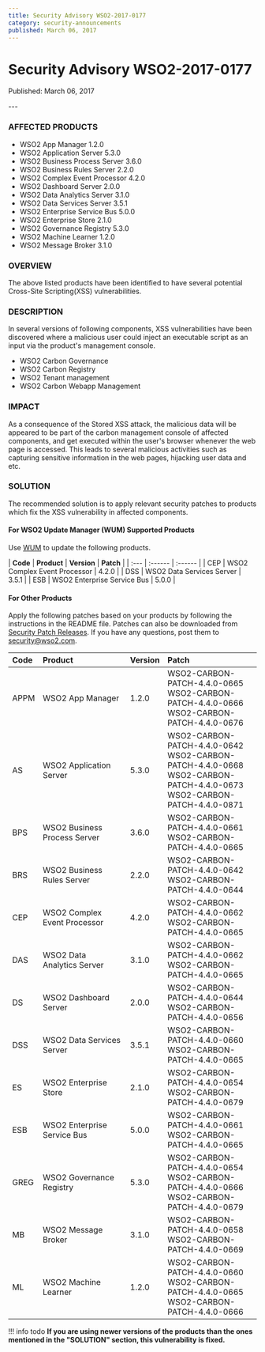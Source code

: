 ```yaml
---
title: Security Advisory WSO2-2017-0177
category: security-announcements
published: March 06, 2017
---
```


# Security Advisory WSO2-2017-0177

<p class="doc-info">Published: March 06, 2017</p>
---

### AFFECTED PRODUCTS
* WSO2 App Manager 1.2.0
* WSO2 Application Server 5.3.0
* WSO2 Business Process Server 3.6.0
* WSO2 Business Rules Server 2.2.0
* WSO2 Complex Event Processor 4.2.0
* WSO2 Dashboard Server 2.0.0
* WSO2 Data Analytics Server 3.1.0
* WSO2 Data Services Server 3.5.1
* WSO2 Enterprise Service Bus 5.0.0
* WSO2 Enterprise Store 2.1.0
* WSO2 Governance Registry 5.3.0
* WSO2 Machine Learner 1.2.0
* WSO2 Message Broker 3.1.0


### OVERVIEW
The above listed products have been identified to have several potential Cross-Site Scripting(XSS) vulnerabilities.


### DESCRIPTION
In several versions of following components, XSS vulnerabilities have been discovered where a malicious user could inject an executable script as an input via the product's management console.

* WSO2 Carbon Governance
* WSO2 Carbon Registry
* WSO2 Tenant management
* WSO2 Carbon Webapp Management


### IMPACT
As a consequence of the Stored XSS attack, the malicious data will be appeared to be part of the carbon management console of affected components, and get executed within the user's browser whenever the web page is accessed. This leads to several malicious activities such as capturing sensitive information in the web pages, hijacking user data and etc.


### SOLUTION
The recommended solution is to apply relevant security patches to products which fix the XSS vulnerability in affected components.

#### For WSO2 Update Manager (WUM) Supported Products
Use [WUM](https://wso2.com/updates/wum/) to update the following products.


| **Code** | **Product**          | **Version** | **Patch**                    |
| :--- | :------ | :------ |
| CEP | WSO2 Complex Event Processor | 4.2.0 |
| DSS | WSO2 Data Services Server | 3.5.1 |
| ESB | WSO2 Enterprise Service Bus | 5.0.0 |


#### For Other Products
Apply the following patches based on your products by following the instructions in the README file. Patches can also be downloaded from [Security Patch Releases](https://wso2.com/security-patch-releases/). If you have any questions, post them to <security@wso2.com>.


| Code | Product | Version | Patch | 
| :--- | :------ | :------ | :---- |
| APPM | WSO2 App Manager | 1.2.0 | WSO2-CARBON-PATCH-4.4.0-0665 <br> WSO2-CARBON-PATCH-4.4.0-0666 <br> WSO2-CARBON-PATCH-4.4.0-0676 |
| AS | WSO2 Application Server | 5.3.0 | WSO2-CARBON-PATCH-4.4.0-0642 <br> WSO2-CARBON-PATCH-4.4.0-0668 <br> WSO2-CARBON-PATCH-4.4.0-0673 <br> WSO2-CARBON-PATCH-4.4.0-0871 |
| BPS | WSO2 Business Process Server | 3.6.0 | WSO2-CARBON-PATCH-4.4.0-0661 <br> WSO2-CARBON-PATCH-4.4.0-0665 |
| BRS | WSO2 Business Rules Server | 2.2.0 | WSO2-CARBON-PATCH-4.4.0-0642 <br> WSO2-CARBON-PATCH-4.4.0-0644 |
| CEP | WSO2 Complex Event Processor | 4.2.0 | WSO2-CARBON-PATCH-4.4.0-0662 <br> WSO2-CARBON-PATCH-4.4.0-0665 |
| DAS | WSO2 Data Analytics Server | 3.1.0 | WSO2-CARBON-PATCH-4.4.0-0662 <br> WSO2-CARBON-PATCH-4.4.0-0665 |
| DS | WSO2 Dashboard Server | 2.0.0 | WSO2-CARBON-PATCH-4.4.0-0644 <br> WSO2-CARBON-PATCH-4.4.0-0656 |
| DSS | WSO2 Data Services Server | 3.5.1 | WSO2-CARBON-PATCH-4.4.0-0660 <br> WSO2-CARBON-PATCH-4.4.0-0665 |
| ES | WSO2 Enterprise Store | 2.1.0 |  WSO2-CARBON-PATCH-4.4.0-0654 <br> WSO2-CARBON-PATCH-4.4.0-0679 |
| ESB | WSO2 Enterprise Service Bus | 5.0.0 | WSO2-CARBON-PATCH-4.4.0-0661 <br> WSO2-CARBON-PATCH-4.4.0-0665 |
| GREG | WSO2 Governance Registry | 5.3.0 | WSO2-CARBON-PATCH-4.4.0-0654 <br> WSO2-CARBON-PATCH-4.4.0-0666 <br> WSO2-CARBON-PATCH-4.4.0-0679 |
| MB | WSO2 Message Broker | 3.1.0 | WSO2-CARBON-PATCH-4.4.0-0658 <br> WSO2-CARBON-PATCH-4.4.0-0669 |
| ML | WSO2 Machine Learner | 1.2.0 | WSO2-CARBON-PATCH-4.4.0-0660 <br> WSO2-CARBON-PATCH-4.4.0-0665 <br> WSO2-CARBON-PATCH-4.4.0-0666 |


!!! info todo
    **If you are using newer versions of the products than the ones mentioned in the "SOLUTION" section, this vulnerability is fixed.**
